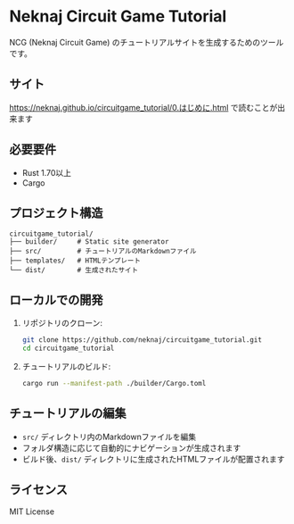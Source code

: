 # Neknaj Circuit Game Tutorial

NCG (Neknaj Circuit Game) のチュートリアルサイトを生成するためのツールです。  

## サイト

https://neknaj.github.io/circuitgame_tutorial/0.はじめに.html で読むことが出来ます  

## 必要要件

- Rust 1.70以上
- Cargo

## プロジェクト構造

```
circuitgame_tutorial/
├── builder/     # Static site generator
├── src/         # チュートリアルのMarkdownファイル
├── templates/   # HTMLテンプレート
└── dist/        # 生成されたサイト
```

## ローカルでの開発

1. リポジトリのクローン:  
   ```bash
   git clone https://github.com/neknaj/circuitgame_tutorial.git
   cd circuitgame_tutorial
   ```

2. チュートリアルのビルド:  
   ```bash
   cargo run --manifest-path ./builder/Cargo.toml
   ```

## チュートリアルの編集

- `src/` ディレクトリ内のMarkdownファイルを編集  
- フォルダ構造に応じて自動的にナビゲーションが生成されます  
- ビルド後、`dist/` ディレクトリに生成されたHTMLファイルが配置されます  

## ライセンス

MIT License